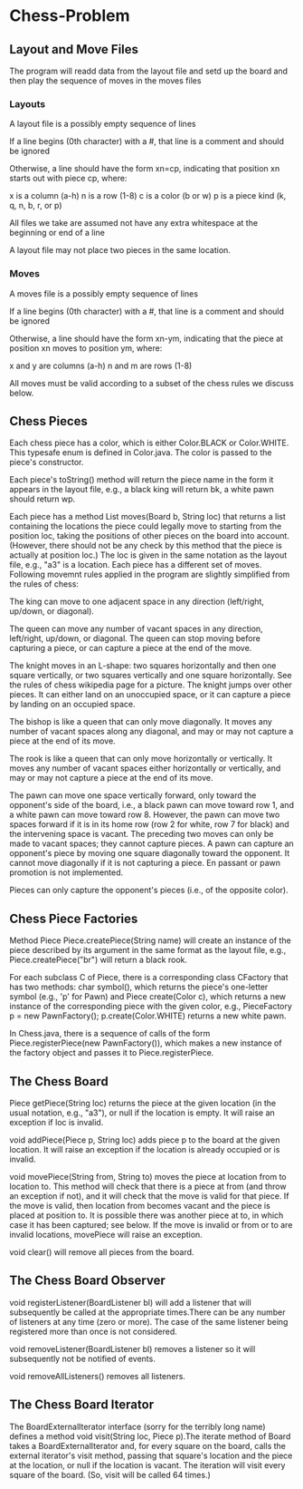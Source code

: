 # Chess-Problem

## Layout and Move Files
The program will readd data from the layout file and setd up the board and then play the sequence of moves in the moves files

### Layouts
A layout file is a possibly empty sequence of lines

If a line begins (0th character) with a #, that line is a comment and should be ignored

Otherwise, a line should have the form xn=cp, indicating that position xn starts out with piece cp, where:

x is a column (a-h)
n is a row (1-8)
c is a color (b or w)
p is a piece kind (k, q, n, b, r, or p)

All files we take are assumed not have any extra whitespace at the beginning or end of a line

A layout file may not place two pieces in the same location.

### Moves
A moves file is a possibly empty sequence of lines

If a line begins (0th character) with a #, that line is a comment and should be ignored

Otherwise, a line should have the form xn-ym, indicating that the piece at position xn moves to position ym, where:

x and y are columns (a-h)
n and m are rows (1-8)

All moves must be valid according to a subset of the chess rules we discuss below.

## Chess Pieces
Each chess piece has a color, which is either Color.BLACK or Color.WHITE. This typesafe enum is defined in Color.java. The color is passed to the piece's constructor.

Each piece's toString() method will return the piece name in the form it appears in the layout file, e.g., a black king will return bk, a white pawn should return wp.

Each piece has a method List<String> moves(Board b, String loc) that returns a list containing the locations the piece could legally move to starting from the position loc, taking the positions of other pieces on the board into account. (However, there should not be any check by this method that the piece is actually at position loc.) The loc is given in the same notation as the layout file, e.g., "a3" is a location. Each piece has a different set of moves. Following movemnt rules applied in the program are slightly simplified from the rules of chess:
  
The king can move to one adjacent space in any direction (left/right, up/down, or diagonal). 

The queen can move any number of vacant spaces in any direction, left/right, up/down, or diagonal. The queen can stop moving before capturing a piece, or can capture a piece at the end of the move.

The knight moves in an L-shape: two squares horizontally and then one square vertically, or two squares vertically and one square horizontally. See the rules of chess wikipedia page for a picture. The knight jumps over other pieces. It can either land on an unoccupied space, or it can capture a piece by landing on an occupied space.

The bishop is like a queen that can only move diagonally. It moves any number of vacant spaces along any diagonal, and may or may not capture a piece at the end of its move.

The rook is like a queen that can only move horizontally or vertically. It moves any number of vacant spaces either horizontally or vertically, and may or may not capture a piece at the end of its move. 

The pawn can move one space vertically forward, only toward the opponent's side of the board, i.e., a black pawn can move toward row 1, and a white pawn can move toward row 8. However, the pawn can move two spaces forward if it is in its home row (row 2 for white, row 7 for black) and the intervening space is vacant. The preceding two moves can only be made to vacant spaces; they cannot capture pieces. A pawn can capture an opponent's piece by moving one square diagonally toward the opponent. It cannot move diagonally if it is not capturing a piece. En passant or pawn promotion is not implemented.

Pieces can only capture the opponent's pieces (i.e., of the opposite color).
  
## Chess Piece Factories
Method Piece Piece.createPiece(String name) will create an instance of the piece described by its argument in the same format as the layout file, e.g., Piece.createPiece("br") will return a black rook.

For each subclass C of Piece, there is a corresponding class CFactory that has two methods: char symbol(), which returns the piece's one-letter symbol (e.g., 'p' for Pawn) and Piece create(Color c), which returns a new instance of the corresponding piece with the given color, e.g., PieceFactory p = new PawnFactory(); p.create(Color.WHITE) returns a new white pawn.

In Chess.java, there is a sequence of calls of the form Piece.registerPiece(new PawnFactory()), which makes a new instance of the factory object and passes it to Piece.registerPiece. 
  
## The Chess Board
Piece getPiece(String loc) returns the piece at the given location (in the usual notation, e.g., "a3"), or null if the location is empty. It will raise an exception if loc is invalid.

void addPiece(Piece p, String loc) adds piece p to the board at the given location. It will raise an exception if the location is already occupied or is invalid.

void movePiece(String from, String to) moves the piece at location from to location to. This method will check that there is a piece at from (and throw an exception if not), and it will check that the move is valid for that piece. If the move is valid, then location from becomes vacant and the piece is placed at position to. It is possible there was another piece at to, in which case it has been captured; see below. If the move is invalid or from or to are invalid locations, movePiece will raise an exception.

void clear() will remove all pieces from the board.

## The Chess Board Observer
void registerListener(BoardListener bl) will add a listener that will subsequently be called at the appropriate times.There can be any number of listeners at any time (zero or more). The case of the same listener being registered more than once is not considered.

void removeListener(BoardListener bl) removes a listener so it will subsequently not be notified of events.

void removeAllListeners() removes all listeners.

## The Chess Board Iterator
The BoardExternalIterator interface (sorry for the terribly long name) defines a method void visit(String loc, Piece p).The iterate method of Board takes a BoardExternalIterator and, for every square on the board, calls the external iterator's visit method, passing that square's location and the piece at the location, or null if the location is vacant. The iteration will visit every square of the board. (So, visit will be called 64 times.)

